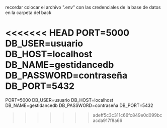 recordar colocar el archivo ".env" con las credenciales de la base de datos en la carpeta del back

<<<<<<< HEAD
PORT=5000 DB_USER=usuario DB_HOST=localhost DB_NAME=gestidancedb DB_PASSWORD=contraseña DB_PORT=5432
=======
PORT=5000
DB_USER=usuario
DB_HOST=localhost
DB_NAME=gestidancedb
DB_PASSWORD=contraseña
DB_PORT=5432
>>>>>>> adeff5c3c311c66fc849e0d099bcacda917f8a66
